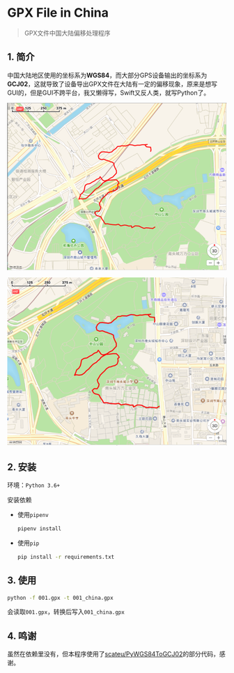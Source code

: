 # GPX File in China

> GPX文件中国大陆偏移处理程序

## 1. 简介

中国大陆地区使用的坐标系为**WGS84**，而大部分GPS设备输出的坐标系为**GCJ02**，这就导致了设备导出GPX文件在大陆有一定的偏移现象，原来是想写GUI的，但是GUI不跨平台，我又懒得写，Swift又反人类，就写Python了。

![WGS84](img/1.png)

![GCJ02](img/2.png)

## 2. 安装

环境：`Python 3.6+`

安装依赖

- 使用`pipenv`
    
    ```bash
    pipenv install
    ```
- 使用`pip`
    
    ```bash
    pip install -r requirements.txt 
    ```

## 3. 使用

```bash
python -f 001.gpx -t 001_china.gpx
```

会读取`001.gpx`，转换后写入`001_china.gpx`

## 4. 鸣谢

虽然在依赖里没有，但本程序使用了[scateu/PyWGS84ToGCJ02](https://github.com/scateu/PyWGS84ToGCJ02)的部分代码，感谢。


